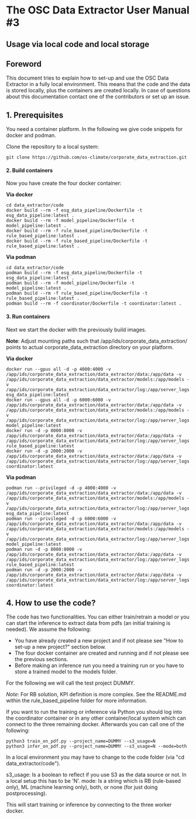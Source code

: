# The OSC Data Extractor User Manual #3

## Usage via local code and local storage

## Foreword

This document tries to explain how to set-up and use the OSC Data Extractor in a fully local
environment. This means that the code and the data is stored locally, plus
the containers are created locally. In case of
questions about this documentation contact one of the contributors or set up an issue.

## 1. Prerequisites

You need a container platform. In the following we give code snippets for docker and podman.

Clone the repository to a local system:

```
git clone https://github.com/os-climate/corporate_data_extraction.git
```

#### 2. Build containers

Now you have create the four docker container:

**Via docker**

```
cd data_extractor/code
docker build --rm -f esg_data_pipeline/Dockerfile -t esg_data_pipeline:latest .
docker build --rm -f model_pipeline/Dockerfile -t model_pipeline:latest .
docker build --rm -f rule_based_pipeline/Dockerfile -t rule_based_pipeline:latest .
docker build --rm -f rule_based_pipeline/Dockerfile -t rule_based_pipeline:latest .
```

**Via podman**

```
cd data_extractor/code
podman build --rm -f esg_data_pipeline/Dockerfile -t esg_data_pipeline:latest .
podman build --rm -f model_pipeline/Dockerfile -t model_pipeline:latest .
podman build --rm -f rule_based_pipeline/Dockerfile -t rule_based_pipeline:latest .
podman build --rm -f coordinator/Dockerfile -t coordinator:latest .
```

#### 3. Run containers

Next we start the docker with the previously build images.

**Note**: Adjust mounting paths such that /app/ids/corporate_data_extraction/ points to actual
corporate_data_extraction directory on your platform.

**Via docker**

```
docker run --gpus all -d -p 4000:4000 -v /app/ids/corporate_data_extraction/data_extractor/data:/app/data -v /app/ids/corporate_data_extraction/data_extractor/models:/app/models -v /app/ids/corporate_data_extraction/data_extractor/log:/app/server_logs esg_data_pipeline:latest
docker run --gpus all -d -p 6000:6000 -v /app/ids/corporate_data_extraction/data_extractor/data:/app/data -v /app/ids/corporate_data_extraction/data_extractor/models:/app/models -v /app/ids/corporate_data_extraction/data_extractor/log:/app/server_logs model_pipeline:latest
docker run -d -p 8000:8000 -v /app/ids/corporate_data_extraction/data_extractor/data:/app/data -v /app/ids/corporate_data_extraction/data_extractor/log:/app/server_logs rule_based_pipeline:latest
docker run -d -p 2000:2000 -v /app/ids/corporate_data_extraction/data_extractor/data:/app/data -v /app/ids/corporate_data_extraction/data_extractor/log:/app/server_logs coordinator:latest
```

**Via podman**

```
podman run --privileged -d -p 4000:4000 -v /app/ids/corporate_data_extraction/data_extractor/data:/app/data -v /app/ids/corporate_data_extraction/data_extractor/models:/app/models -v /app/ids/corporate_data_extraction/data_extractor/log:/app/server_logs esg_data_pipeline:latest
podman run --privileged -d -p 6000:6000 -v /app/ids/corporate_data_extraction/data_extractor/data:/app/data -v /app/ids/corporate_data_extraction/data_extractor/models:/app/models -v /app/ids/corporate_data_extraction/data_extractor/log:/app/server_logs model_pipeline:latest
podman run -d -p 8000:8000 -v /app/ids/corporate_data_extraction/data_extractor/data:/app/data -v /app/ids/corporate_data_extraction/data_extractor/log:/app/server_logs rule_based_pipeline:latest
podman run -d -p 2000:2000 -v /app/ids/corporate_data_extraction/data_extractor/data:/app/data -v /app/ids/corporate_data_extraction/data_extractor/log:/app/server_logs coordinator:latest
```

## 4. How to use the code?

The code has two functionalities. You can either train/retrain a model or you can start the inference to extract
data from pdfs (an initial training is needed). We assume the following:

- You have already created a new project and if not please see "How to set-up a new project?" section below.
- The four docker container are created and running and if not please see the previous sections.
- Before making an inference run you need a training run or you have to store a trained model to
  the models folder.

For the following we will call the test project DUMMY.

_Note_: For RB solution, KPI definition is more complex. See the README.md within the rule_based_pipeline folder
for more information.

If you want to run the training or inference via Python you should log into the coordinator container
or in any other container/local system which can connect to the three remaining docker. Afterwards you can call one of the
following:

```
python3 train_on_pdf.py --project_name=DUMMY --s3_usage=N
python3 infer_on_pdf.py --project_name=DUMMY --s3_usage=N --mode=both
```

In a local environment you may have to change to the code folder (via "cd data_extractor/code").

s3_usage: Is a boolean to reflect if you use S3 as the data source or not. In a local setup this has to be 'N'.
mode: Is a string which is RB (rule-based only), ML (machine learning only), both, or none (for just doing
postprocessing).

This will start training or inference by connecting to the three worker docker.
